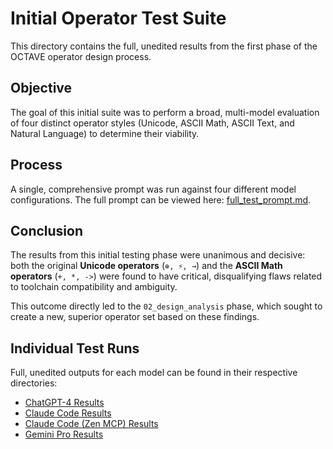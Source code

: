 # Initial Operator Test Suite

This directory contains the full, unedited results from the first phase of the OCTAVE operator design process. 

## Objective

The goal of this initial suite was to perform a broad, multi-model evaluation of four distinct operator styles (Unicode, ASCII Math, ASCII Text, and Natural Language) to determine their viability.

## Process

A single, comprehensive prompt was run against four different model configurations. The full prompt can be viewed here: [full_test_prompt.md](./full_test_prompt.md).

## Conclusion

The results from this initial testing phase were unanimous and decisive: both the original **Unicode operators** (`⊕, ⚡, →`) and the **ASCII Math operators** (`+, *, ->`) were found to have critical, disqualifying flaws related to toolchain compatibility and ambiguity.

This outcome directly led to the `02_design_analysis` phase, which sought to create a new, superior operator set based on these findings.

## Individual Test Runs

Full, unedited outputs for each model can be found in their respective directories:

- [ChatGPT-4 Results](./test_run_chatgpt/)
- [Claude Code Results](./test_run_claude_code/)
- [Claude Code (Zen MCP) Results](./test_run_claude_zen/)
- [Gemini Pro Results](./test_run_gemini_pro/)

